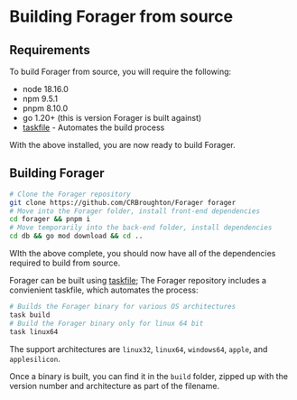 # Building Forager from source

## Requirements

To build Forager from source, you will require the following:

- node 18.16.0
- npm 9.5.1
- pnpm 8.10.0
- go 1.20+ (this is version Forager is built against)
- [taskfile](https://taskfile.dev/) - Automates the build process

With the above installed, you are now ready to build Forager.

## Building Forager


```bash
# Clone the Forager repository
git clone https://github.com/CRBroughton/Forager forager
# Move into the Forager folder, install front-end dependencies
cd forager && pnpm i
# Move temporarily into the back-end folder, install dependencies
cd db && go mod download && cd ..
```
WIth the above complete, you should now have all of the
dependencies required to build from source.

Forager can be built using [taskfile](https://taskfile.dev/);
The Forager repository includes a convienient taskfile, which
automates the process:

```bash
# Builds the Forager binary for various OS architectures
task build
# Build the Forager binary only for linux 64 bit
task linux64
```

The support architectures are `linux32`, `linux64`, `windows64`,
 `apple`, and `applesilicon`.

Once a binary is built, you can find it in the `build` folder,
zipped up with the version number and architecture as part of the
filename.